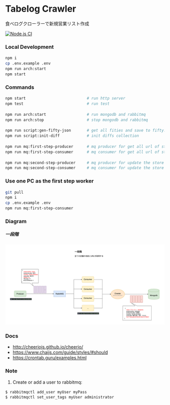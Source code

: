 # Tabelog Crawler

食べログクローラーで新規営業リスト作成

[![Node.js CI](https://github.com/yoshidashingo/tabelog-crawler/actions/workflows/node.js.yml/badge.svg)](https://github.com/yoshidashingo/tabelog-crawler/actions/workflows/node.js.yml)

### Local Development

```sh
npm i
cp .env.example .env
npm run arch:start
npm start
```

### Commands

```sh
npm start                           # run http server
npm test                            # run test

npm run arch:start                  # run mongodb and rabbitmq
npm run arch:stop                   # stop mongodb and rabbitmq

npm run script:gen-fifty-json       # get all fities and save to fifty.json file
npm run script:init-diff            # init diffs collection

npm run mq:first-step-producer      # mq producer for get all url of stores
npm run mq:first-step-consumer      # mq consumer for get all url of stores

npm run mq:second-step-producer     # mq producer for update the store by url
npm run mq:second-step-consumer     # mq consumer for update the store by url
```

### Use one PC as the first step worker

```sh
git pull
npm i
cp .env.example .env
npm run mq:first-step-consumer
```

### Diagram

##### 一段階

![](./assets/first-step-diagram.svg)

### Docs

-   http://cheeriojs.github.io/cheerio/
-   https://www.chaijs.com/guide/styles/#should
-   https://crontab.guru/examples.html

### Note

1. Create or add a user to rabbitmq:

```sh
$ rabbitmqctl add_user myUser myPass
$ rabbitmqctl set_user_tags myUser administrator
```
